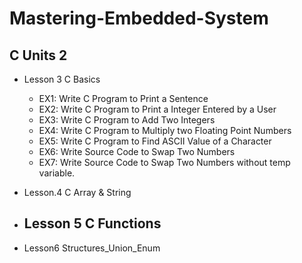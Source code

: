 # Mastering-Embedded-System

## C Units 2

  -  Lesson 3 C Basics
      -  EX1: Write C Program to Print a Sentence
      -  EX2: Write C Program to Print a Integer Entered by a User
      -  EX3: Write C Program to Add Two Integers
      -  EX4: Write C Program to Multiply two Floating Point Numbers
      -  EX5: Write C Program to Find ASCII Value of a Character
      -  EX6: Write Source Code to Swap Two Numbers
      -  EX7: Write Source Code to Swap Two Numbers without temp variable.
  
  -  Lesson.4 C Array & String
      
  -  Lesson 5 C Functions
      -  
  -  Lesson6 Structures_Union_Enum

